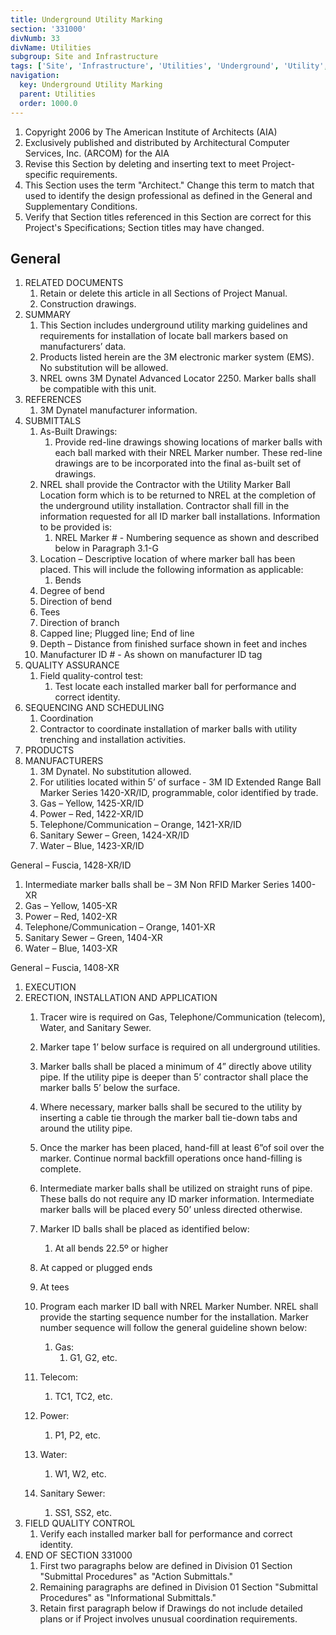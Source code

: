 ```yaml
---
title: Underground Utility Marking
section: '331000'
divNumb: 33
divName: Utilities
subgroup: Site and Infrastructure
tags: ['Site', 'Infrastructure', 'Utilities', 'Underground', 'Utility', 'Marking']
navigation:
  key: Underground Utility Marking
  parent: Utilities
  order: 1000.0
---
```


1. Copyright 2006 by The American Institute of Architects (AIA)
1. Exclusively published and distributed by Architectural Computer Services, Inc. (ARCOM) for the AIA
1. Revise this Section by deleting and inserting text to meet Project-specific requirements.
1. This Section uses the term "Architect." Change this term to match that used to identify the design professional as defined in the General and Supplementary Conditions.
1. Verify that Section titles referenced in this Section are correct for this Project's Specifications; Section titles may have changed.

## General

1. RELATED DOCUMENTS
   1. Retain or delete this article in all Sections of Project Manual.
   1. Construction drawings.
1. SUMMARY
   1. This Section includes underground utility marking guidelines and requirements for installation of locate ball markers based on manufacturers’ data. 
   1. Products listed herein are the 3M electronic marker system (EMS). No substitution will be allowed.
   1. NREL owns 3M Dynatel Advanced Locator 2250. Marker balls shall be compatible with this unit. 
1. REFERENCES
   1. 3M Dynatel manufacturer information.
1. SUBMITTALS
   1. As-Built Drawings:
      1. Provide red-line drawings showing locations of marker balls with each ball marked with their NREL Marker number. These red-line drawings are to be incorporated into the final as-built set of drawings.
   1. NREL shall provide the Contractor with the Utility Marker Ball Location form which is to be returned to NREL at the completion of the underground utility installation. Contractor shall fill in the information requested for all ID marker ball installations. Information to be provided is:
      1. NREL Marker # - Numbering sequence as shown and described below in Paragraph 3.1-G
   1. Location – Descriptive location of where marker ball has been placed. This will include the following information as applicable:
      1. Bends
   1. Degree of bend
   1. Direction of bend
   1. Tees
   1. Direction of branch
   1. Capped line; Plugged line; End of line
   1. Depth – Distance from finished surface shown in feet and inches
   1. Manufacturer ID # - As shown on manufacturer ID tag
1. QUALITY ASSURANCE
   1. Field quality-control test:
      1. Test locate each installed marker ball for performance and correct identity.
1. SEQUENCING AND SCHEDULING
   1. Coordination
   1. Contractor to coordinate installation of marker balls with utility trenching and installation activities.
1. PRODUCTS
1. MANUFACTURERS
   1. 3M Dynatel. No substitution allowed.
   1. For utilities located within 5’ of surface - 3M ID Extended Range Ball Marker Series 1420-XR/ID, programmable, color identified by trade. 
   1. Gas – Yellow, 1425-XR/ID
   1. Power – Red, 1422-XR/ID
   1. Telephone/Communication – Orange, 1421-XR/ID
   1. Sanitary Sewer – Green, 1424-XR/ID
   1. Water – Blue, 1423-XR/ID

General
 – Fuscia, 1428-XR/ID
   1. Intermediate marker balls shall be – 3M Non RFID Marker Series 1400-XR
   1. Gas – Yellow, 1405-XR
   1. Power – Red, 1402-XR
   1. Telephone/Communication – Orange, 1401-XR
   1. Sanitary Sewer – Green, 1404-XR
   1. Water – Blue, 1403-XR

General
 – Fuscia, 1408-XR 
1. EXECUTION
1. ERECTION, INSTALLATION AND APPLICATION
   1. Tracer wire is required on Gas, Telephone/Communication (telecom), Water, and Sanitary Sewer.
   1. Marker tape 1’ below surface is required on all underground utilities.
   1. Marker balls shall be placed a minimum of 4” directly above utility pipe. If the utility pipe is deeper than 5’ contractor shall place the marker balls 5’ below the surface.

 
   1. Where necessary, marker balls shall be secured to the utility by inserting a cable tie through the marker ball tie-down tabs and around the utility pipe.
   1. Once the marker has been placed, hand-fill at least 6”of soil over the marker. Continue normal backfill operations once hand-filling is complete.
   1. Intermediate marker balls shall be utilized on straight runs of pipe. These balls do not require any ID marker information. Intermediate marker balls will be placed every 50’ unless directed otherwise.
   1. Marker ID balls shall be placed as identified below:
      1. At all bends 22.5º or higher
   1. At capped or plugged ends
   1. At tees
   1. Program each marker ID ball with NREL Marker Number. NREL shall provide the starting sequence number for the installation. Marker number sequence will follow the general guideline shown below:
      1. Gas:
         1. G1, G2, etc.
   1. Telecom:
      1. TC1, TC2, etc.
   1. Power:
      1. P1, P2, etc.
   1. Water:
      1. W1, W2, etc.
   1. Sanitary Sewer:
      1. SS1, SS2, etc.
1. FIELD QUALITY CONTROL
   1. Verify each installed marker ball for performance and correct identity.
1. END OF SECTION 331000
   1. First two paragraphs below are defined in Division 01 Section "Submittal Procedures" as "Action Submittals."
   1. Remaining paragraphs are defined in Division 01 Section "Submittal Procedures" as "Informational Submittals."
   1. Retain first paragraph below if Drawings do not include detailed plans or if Project involves unusual coordination requirements.

